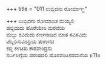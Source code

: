 +++
title = "011 ಉಬ್ಬಿದನು ರೋಮಾಞ್ಚ"

+++
ಉಬ್ಬಿದನು ರೋಮಾಂಚ ಮೆಯ್ಯಲಿ  
ಹಬ್ಬಿದುದು ಹೊರೆಯೇರಿ ಮರವೆಯ  
ಮಬ್ಬು ಕವಿದುದು ಕರ್ಣನಾಡಿದ ಮಾತ ಸವಿಸವಿದು  
ಟೆಬ್ಬರಿಸುವಿಂದ್ರಿಯ ತುರಂಗದ  
ಕಬ್ಬಿ ಕಳಚಿತು ಕೌರವೇಂದ್ರನು  
ಸರ್ಬಲಗ್ಗೆಯ ಹರುಷದಲಿ ಹೊರವಂಟನರಮನೆಯ       ॥11॥